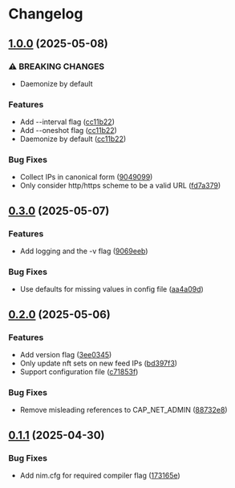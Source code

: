 # Changelog

## [1.0.0](https://github.com/cycneuramus/deceptimeed/compare/v0.3.0...v1.0.0) (2025-05-08)


### ⚠ BREAKING CHANGES

* Daemonize by default

### Features

* Add --interval flag ([cc11b22](https://github.com/cycneuramus/deceptimeed/commit/cc11b22cdabbcbb5c9acb497f61cf2f2dba9d01d))
* Add --oneshot flag ([cc11b22](https://github.com/cycneuramus/deceptimeed/commit/cc11b22cdabbcbb5c9acb497f61cf2f2dba9d01d))
* Daemonize by default ([cc11b22](https://github.com/cycneuramus/deceptimeed/commit/cc11b22cdabbcbb5c9acb497f61cf2f2dba9d01d))


### Bug Fixes

* Collect IPs in canonical form ([9049099](https://github.com/cycneuramus/deceptimeed/commit/9049099dbf3cb5cb3ffe995cafe33e3044562c5b))
* Only consider http/https scheme to be a valid URL ([fd7a379](https://github.com/cycneuramus/deceptimeed/commit/fd7a37926a2a6bc9191c97f4ea23ef711f86dcc9))

## [0.3.0](https://github.com/cycneuramus/deceptimeed/compare/v0.2.0...v0.3.0) (2025-05-07)


### Features

* Add logging and the -v flag ([9069eeb](https://github.com/cycneuramus/deceptimeed/commit/9069eebf39c2593071d3d367d7aec3bad9a477b2))


### Bug Fixes

* Use defaults for missing values in config file ([aa4a09d](https://github.com/cycneuramus/deceptimeed/commit/aa4a09d746898c09c5d329b683f4be9c60e744ca))

## [0.2.0](https://github.com/cycneuramus/deceptimeed/compare/v0.1.1...v0.2.0) (2025-05-06)


### Features

* Add version flag ([3ee0345](https://github.com/cycneuramus/deceptimeed/commit/3ee0345ad817b976595639c60a3131057bc91561))
* Only update nft sets on new feed IPs ([bd397f3](https://github.com/cycneuramus/deceptimeed/commit/bd397f35800c02926f62d3d680ab7e00b77fe771))
* Support configuration file ([c71853f](https://github.com/cycneuramus/deceptimeed/commit/c71853f8aa0ab55e5f9a809bf7dbb61b2554e2a8))


### Bug Fixes

* Remove misleading references to CAP_NET_ADMIN ([88732e8](https://github.com/cycneuramus/deceptimeed/commit/88732e8a34755086ce32f82408c5d03a6a1b58c6))

## [0.1.1](https://github.com/cycneuramus/deceptimeed/compare/v0.1.0...v0.1.1) (2025-04-30)


### Bug Fixes

* Add nim.cfg for required compiler flag ([173165e](https://github.com/cycneuramus/deceptimeed/commit/173165e2bd885f7461a2c9f38dc8054b836b35a8))
